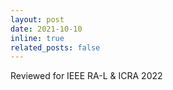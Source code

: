 ```yaml
---
layout: post
date: 2021-10-10
inline: true
related_posts: false
---
```


Reviewed for IEEE RA-L & ICRA 2022
